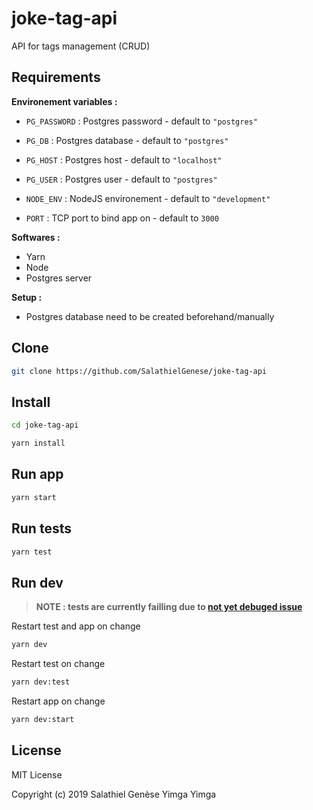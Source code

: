 # joke-tag-api

API for tags management (CRUD)

## Requirements

**Environement variables :**

- `PG_PASSWORD` : Postgres password - default to `"postgres"`
- `PG_DB` : Postgres database - default to `"postgres"`
- `PG_HOST` : Postgres host - default to `"localhost"`
- `PG_USER` : Postgres user - default to `"postgres"`

- `NODE_ENV` : NodeJS environement - default to `"development"`
- `PORT` : TCP port to bind app on - default to `3000`

**Softwares :**

- Yarn
- Node
- Postgres server

**Setup :**

- Postgres database need to be created beforehand/manually

## Clone

```bash
git clone https://github.com/SalathielGenese/joke-tag-api
```

## Install

```bash
cd joke-tag-api
```

```bash
yarn install
```

## Run app

```bash
yarn start
```

## Run tests

```bash
yarn test
```

## Run dev

> **NOTE : tests are currently failling due to [not yet debuged issue](https://github.com/visionmedia/supertest/issues/484)**

Restart test and app on change

```bash
yarn dev
```

Restart test on change

```bash
yarn dev:test
```

Restart app on change

```bash
yarn dev:start
```

## License

MIT License

Copyright (c) 2019 Salathiel Genèse Yimga Yimga
